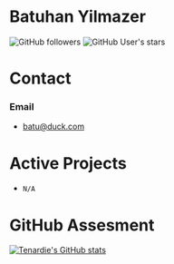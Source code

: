 # Batuhan Yilmazer
![GitHub followers](https://img.shields.io/github/followers/batuhanyilmazer?label=Follow%20Me%21&style=social)
![GitHub User's stars](https://img.shields.io/github/stars/batuhanyilmazer?style=social)

# Contact
### Email
- batu@duck.com

# Active Projects
- `N/A`

# GitHub Assesment
[![Tenardie's GitHub stats](https://github-readme-stats.vercel.app/api?username=batuhanyilmazer&show_icons=true&theme=radical)](http://undefined)
